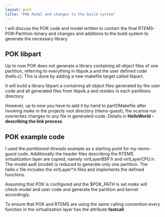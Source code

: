 ```yaml
---
layout: post
title: "POK Model and changes to the build system"
---
```


I will discuss the POK code and model written to contain the final
RTEMS-POK-Partition-binary and changes and additions to the build system to
generate the necessary library.

<!--more-->


## POK libpart

Up to now POK does not generate a library containing all object files of one
partition, referring to everything in libpok.a and the user defined code
(hello.c). This is done by adding a new makefile target called libpart.

It will build a library libpart.a containing all object files generated by the
user code and all generated files from libpok.a and resides in each partitions
directory.

However, up to now you have to add it by hand to part1/Makefile after invoking 
*make* in the projects root directory (rtems-guest), the ocarina run overwrites
changes to any file in generated-code. Details in **HelloWorld - describing the 
link process**.


## POK example code

I used the _partitioned-threads_ example as a starting point for my
_rtems-guest_ code. Additionally the header files describing the RTEMS
virtualization layer are copied, namely virtLayerBSP.h and virtLayerCPU.h.
The model.aadl (model) is reduced to generate only one partition. 
The hello.c file includes the virtLayer*.h files and implements the defined
functions.

Assuming that POK is configured and the $POK_PATH is set *make* will check
model and user code and generate the partition and kernel accordingly.

To ensure that POK and RTEMS are using the same calling convention every
function in the virtualization layer has the attribute **fastcall**.

